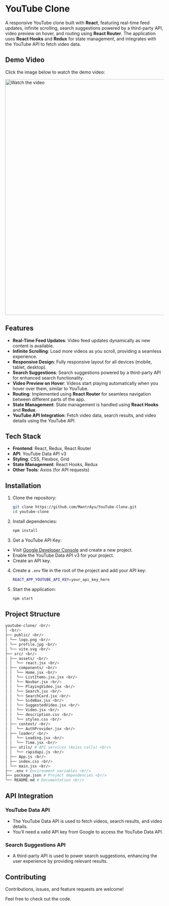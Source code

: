 # YouTube Clone

A responsive YouTube clone built with **React**, featuring real-time feed updates, infinite scrolling, search suggestions powered by a third-party API, video preview on hover, and routing using **React Router**. The application uses **React Hooks** and **Redux** for state management, and integrates with the YouTube API to fetch video data.

## Demo Video

Click the image below to watch the demo video:

<a href="https://youtu.be/CViU7TpQViY" target="_blank">
    <img src="https://img.youtube.com/vi/CViU7TpQViY/maxresdefault.jpg" alt="Watch the video" width="750"/>
</a>

## Features

- **Real-Time Feed Updates**: Video feed updates dynamically as new content is available.
- **Infinite Scrolling**: Load more videos as you scroll, providing a seamless experience.
- **Responsive Design**: Fully responsive layout for all devices (mobile, tablet, desktop).
- **Search Suggestions**: Search suggestions powered by a third-party API for enhanced search functionality.
- **Video Preview on Hover**: Videos start playing automatically when you hover over them, similar to YouTube.
- **Routing**: Implemented using **React Router** for seamless navigation between different parts of the app.
- **State Management**: State management is handled using **React Hooks** and **Redux**.
- **YouTube API Integration**: Fetch video data, search results, and video details using the YouTube API.

## Tech Stack

- **Frontend**: React, Redux, React Router
- **API**: YouTube Data API v3
- **Styling**: CSS, Flexbox, Grid
- **State Management**: React Hooks, Redux
- **Other Tools**: Axios (for API requests)

## Installation

1. Clone the repository:

    ```bash
    git clone https://github.com/MantrAyu/YouTube-Clone.git
    cd youtube-clone
    ```

2. Install dependencies:

    ```bash
    npm install
    ```

3. Get a YouTube API Key:

- Visit [Google Developer Console](https://console.developers.google.com/) and create a new project.
- Enable the YouTube Data API v3 for your project.
- Create an API key.

4. Create a `.env` file in the root of the project and add your API key:

    ```bash
    REACT_APP_YOUTUBE_API_KEY=your_api_key_here
    ```

5. Start the application:

    ```bash
    npm start
    ```

## Project Structure

```bash
youtube-clone/ <br/>
│ <br/>
├── public/ <br/>
│ └── logo.png <br/>
│ └── profile.jpg <br/>
│ └── vite.svg <br/>
├── src/ <br/>
│ ├── assets/ <br/>
│ │  └── react.jsx <br/>
│ ├── components/ <br/>
│ │  └── Home.jsx <br/>
│ │  └── ListItems.jsx.jsx <br/>
│ │  └── Navbar.jsx <br/>
│ │  └── PlayingVideo.jsx <br/>
│ │  └── Search.jsx <br/>
│ │  └── SearchCard.jsx <br/>
│ │  └── SideBax.jsx <br/>
│ │  └── SuggestedVideo.jsx <br/>
│ │  └── Video.jsx <br/>
│ │  └── description.css <br/>
│ │  └── styles.css <br/>
│ ├── context/ <br/>
│ │  └── AuthProvider.jsx <br/>
│ ├── loader/ <br/>
│ │  └── Loading.jsx <br/>
│ │  └── Time.jsx <br/>
│ ├── utils/ # API services (Axios calls) <br/>
│ │  └── rapidapi.js <br/>
│ ├── App.js <br/>
│ ├── index.css <br/>
│ └── main.jsx <br/>
├── .env # Environment variables <br/>
├── package.json # Project dependencies <br/>
└── README.md # Documentation <br/>
```


## API Integration

### YouTube Data API

- The YouTube Data API is used to fetch videos, search results, and video details.
- You'll need a valid API key from Google to access the YouTube Data API.

### Search Suggestions API

- A third-party API is used to power search suggestions, enhancing the user experience by providing relevant results.

## Contributing

Contributions, issues, and feature requests are welcome!

Feel free to check out the code.

